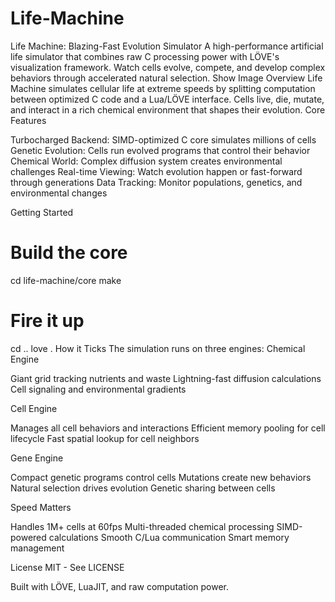 # Life-Machine
Life Machine: Blazing-Fast Evolution Simulator
A high-performance artificial life simulator that combines raw C processing power with LÖVE's visualization framework. Watch cells evolve, compete, and develop complex behaviors through accelerated natural selection.
Show Image
Overview
Life Machine simulates cellular life at extreme speeds by splitting computation between optimized C code and a Lua/LÖVE interface. Cells live, die, mutate, and interact in a rich chemical environment that shapes their evolution.
Core Features

Turbocharged Backend: SIMD-optimized C core simulates millions of cells
Genetic Evolution: Cells run evolved programs that control their behavior
Chemical World: Complex diffusion system creates environmental challenges
Real-time Viewing: Watch evolution happen or fast-forward through generations
Data Tracking: Monitor populations, genetics, and environmental changes

Getting Started

# Build the core
cd life-machine/core
make

# Fire it up
cd ..
love .
How it Ticks
The simulation runs on three engines:
Chemical Engine

Giant grid tracking nutrients and waste
Lightning-fast diffusion calculations
Cell signaling and environmental gradients

Cell Engine

Manages all cell behaviors and interactions
Efficient memory pooling for cell lifecycle
Fast spatial lookup for cell neighbors

Gene Engine

Compact genetic programs control cells
Mutations create new behaviors
Natural selection drives evolution
Genetic sharing between cells

Speed Matters

Handles 1M+ cells at 60fps
Multi-threaded chemical processing
SIMD-powered calculations
Smooth C/Lua communication
Smart memory management


License
MIT - See LICENSE

Built with LÖVE, LuaJIT, and raw computation power.
